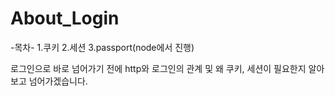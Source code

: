 # About_Login
-목차-
1.쿠키
2.세션
3.passport(node에서 진행)

로그인으로 바로 넘어가기 전에 http와 로그인의 관계 및 왜 쿠키, 세션이 필요한지 알아보고 넘어가겠습니다.

